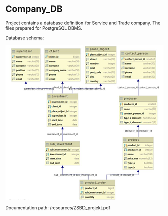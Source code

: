 # Company_DB
Project contains a database definition for Service and Trade company. The files prepared for PostgreSQL DBMS. 

Database schema: 

![](resources/schema.jpg)

Documentation path: /resources/ZSBD_projekt.pdf
